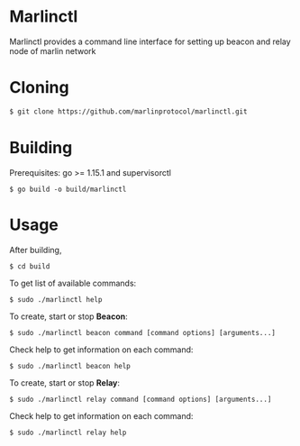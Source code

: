 # Marlinctl

Marlinctl provides a command line interface for setting up beacon and relay node of marlin network

# Cloning
 ```sh
$ git clone https://github.com/marlinprotocol/marlinctl.git
```


# Building
Prerequisites: go >= 1.15.1 and supervisorctl
```
$ go build -o build/marlinctl
```

# Usage
After building,
```
$ cd build
```
To get list of available commands: 
```
$ sudo ./marlinctl help
```
To create, start or stop **Beacon**:
```
$ sudo ./marlinctl beacon command [command options] [arguments...]
```
Check help to get information on each command:
```
$ sudo ./marlinctl beacon help
```
To create, start or stop **Relay**:
```
$ sudo ./marlinctl relay command [command options] [arguments...]
```
Check help to get information on each command:
```
$ sudo ./marlinctl relay help
```
